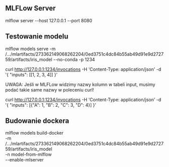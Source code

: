 ## MLFLow Server

mlflow server --host 127.0.0.1 --port 8080

## Testowanie modelu

mlflow models serve -m /.../mlartifacts/273362149068262204/0ed3751c4dc84b55ab49d91e9d272759/artifacts/iris_model --no-conda -p 1234

curl http://127.0.0.1:1234/invocations -H 'Content-Type:
application/json' -d '{         "inputs": [[1, 2, 3, 4]]
}'

UWAGA: Jeśli w MLFLow widzimy nazwy kolumn w tabeli input, musimy podać takie same nazwy w poleceniu curl!

curl http://127.0.0.1:1234/invocations -H 'Content-Type: application/json' -d '{
    "inputs": [{"A": 1, "B": 2, "C": 3, "D": 4}]
}'


## Budowanie dockera

mlflow models build-docker \
  -m /.../mlartifacts/273362149068262204/0ed3751c4dc84b55ab49d91e9d272759/artifacts/iris_model \
  -n model-from-mlflow \
  --enable-mlserver
